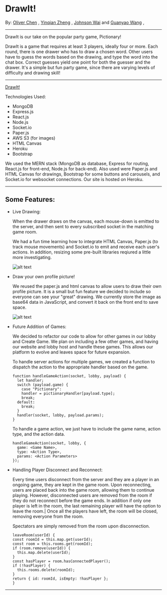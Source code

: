 # DrawIt!

By: [Oliver Chen](https://github.com/oliverzzzzaaa) , 
[Yinqian Zheng](https://github.com/yinqianzheng) ,
[Johnson Wai](https://github.com/KCSJW) and 
[Guanyao Wang](https://github.com/guw005) ,


-------------------

DrawIt is our take on the popular party game, Pictionary!

DrawIt is a game that requires at least 3 players, ideally four or more. Each round, there is one drawer who has to draw a chosen word. Other users have to guess the words based on the drawing, and type the word into the chat box. Correct guesses yield one point for both the guesser and the drawer. It's a simple but fun party game, since there are varying levels of difficulty and drawing skill!

-------------------

[DrawIt!](https://pictionary4.herokuapp.com/)


Technologies Used:
  + MongoDB
  + Express.js
  + React.js
  + Node.js
  + Socket.io
  + Paper.js
  + AWS S3 (for images)
  + HTML Canvas
  + Heroku
  + Bootstrap 
  
  We used the MERN stack (MongoDB as database, Express for routing, React.js for front-end, Node.js for back-end). 
  Also used were Paper.js and HTML Canvas for drawings, Bootstrap for some buttons and carousels, 
  and Socket.io for websocket connections.
  Our site is hosted on Heroku.
  
-------------------

## **Some Features:**

  + Live Drawing: 
      
      When the drawer draws on the canvas, each mouse-down is emitted to the server, and then sent to every subscribed
      socket in the matching game room. 
      
      We had a fun time learning how to integrate HTML Canvas, Paper.js (to track mouse movements) and Socket.io
      to emit and receive each user's actions. In addition, resizing some pre-built libraries reqiured a little more
      investigating. 
      
      ![alt text](https://active-storage-rotten-egg-dev.s3-us-west-1.amazonaws.com/drawing.gif "Gameplay")
      
  + Draw your own profile picture!

      We reused the paper.js and html canvas to allow users to draw their own profile picture. It is a small but fun
      feature we decided to include so everyone can see your "great" drawing. We currently store the image as base64 data
      in JavaScript, and convert it back on the front end to save space. 
      
      ![alt text](https://active-storage-rotten-egg-dev.s3-us-west-1.amazonaws.com/profile.gif "Draw Your Own Profile Picture")

  + Future Addition of Games:
    
      We decided to refactor our code to allow for other games in our lobby and Create Game. We plan on including
      a few other games, and having our website and lobby host and handle these games. This allows our platform to 
      evolve and leaves space for future expansion.
      
      To handle server actions for multiple games, we created a function to dispatch the action to the appropriate handler
      based on the game.
      
      ```
      function handleGameAction(socket, lobby, payload) {
        let handler;
        switch (payload.game) {
          case "Pictionary":
          handler = pictionaryHandler[payload.type];
          break;
        default:
          break;  
        }
        handler(socket, lobby, payload.params);
      }
      ```
      
      To handle a game action, we just have to include the game name, action type, and the action data.
      
      ```
      handleGameAction(socket, lobby, {
        game: <Game Name>,
        type: <Action Type>,
        params: <Action Parameters>
      });
      ```
      
  + Handling Player Disconnect and Reconnect:
  
      Every time users disconnect from the server and they are a player in an ongoing game, they are kept 
      in the game room. Upon reconnecting, users are placed back into the game room, allowing them to continue playing.
      However, disconnected users are removed from the room if they do not reconnect before the game ends. 
      In addition if only one player is left in the room, the last remaining player will have the option to leave the room.|
      Once all the players have left, the room will be closed, removing everyone from the room.

      Spectators are simply removed from the room upon disconnection.
      
      ```
      leaveRoom(userId) {
      const roomId = this.map.get(userId);
      const room = this.rooms.get(roomId);
      if (room.remove(userId)) {
        this.map.delete(userId);
      }
      const hasPlayer = room.hasConnectedPlayer();
      if (!hasPlayer) {
        this.rooms.delete(roomId);
      }
      return { id: roomId, isEmpty: !hasPlayer };
      }

      ```
      
      
      
-------------------

